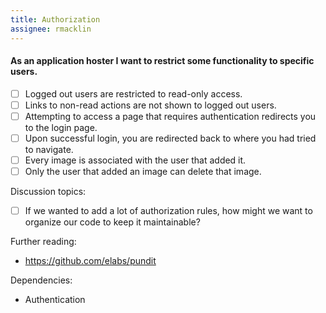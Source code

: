 ```yaml
---
title: Authorization
assignee: rmacklin
---
```


#### As an application hoster I want to restrict some functionality to specific users.

- [ ] Logged out users are restricted to read-only access.
- [ ] Links to non-read actions are not shown to logged out users.
- [ ] Attempting to access a page that requires authentication redirects you to
  the login page.
- [ ] Upon successful login, you are redirected back to where you had tried to
  navigate.
- [ ] Every image is associated with the user that added it.
- [ ] Only the user that added an image can delete that image.

Discussion topics:
- [ ] If we wanted to add a lot of authorization rules, how might we want to
  organize our code to keep it maintainable?

Further reading:
- https://github.com/elabs/pundit

Dependencies:
- Authentication
